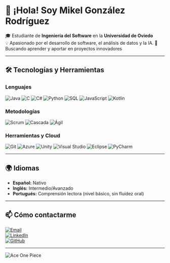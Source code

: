 # 👋 ¡Hola! Soy Mikel González Rodríguez  

🎓 Estudiante de **Ingeniería del Software** en la **Universidad de Oviedo**  
💡 Apasionado por el desarrollo de software, el análisis de datos y la IA.
🚀 Buscando aprender y aportar en proyectos innovadores  

---

## 🛠️ Tecnologías y Herramientas

### Lenguajes
![Java](https://img.shields.io/badge/Java-%23ED8B00.svg?style=for-the-badge&logo=java&logoColor=white)
![C](https://img.shields.io/badge/C-%2300599C.svg?style=for-the-badge&logo=c&logoColor=white)
![C#](https://img.shields.io/badge/C%23-%23239120.svg?style=for-the-badge&logo=csharp&logoColor=white)
![Python](https://img.shields.io/badge/Python-%233776AB.svg?style=for-the-badge&logo=python&logoColor=white)
![SQL](https://img.shields.io/badge/SQL-%2300758F.svg?style=for-the-badge&logo=postgresql&logoColor=white)
![JavaScript](https://img.shields.io/badge/JavaScript-%23F7DF1E.svg?style=for-the-badge&logo=javascript&logoColor=black)
![Kotlin](https://img.shields.io/badge/Kotlin-%230095D5.svg?style=for-the-badge&logo=kotlin&logoColor=white)

### Metodologías
![Scrum](https://img.shields.io/badge/SCRUM-%23007396.svg?style=for-the-badge&logo=agora&logoColor=white)
![Cascada](https://img.shields.io/badge/Cascada-%2334A853.svg?style=for-the-badge&logo=googlesheets&logoColor=white)
![Ágil](https://img.shields.io/badge/Agile-%23007396.svg?style=for-the-badge&logo=jira&logoColor=white)

### Herramientas y Cloud
![Git](https://img.shields.io/badge/Git-%23F05033.svg?style=for-the-badge&logo=git&logoColor=white)
![Azure](https://img.shields.io/badge/Azure-%230072C6.svg?style=for-the-badge&logo=microsoftazure&logoColor=white)
![Unity](https://img.shields.io/badge/Unity-%23000000.svg?style=for-the-badge&logo=unity&logoColor=white)
![Visual Studio](https://img.shields.io/badge/Visual%20Studio-%235C2D91.svg?style=for-the-badge&logo=visualstudio&logoColor=white)
![Eclipse](https://img.shields.io/badge/Eclipse-%232C2255.svg?style=for-the-badge&logo=eclipse&logoColor=white)
![PyCharm](https://img.shields.io/badge/PyCharm-%23000000.svg?style=for-the-badge&logo=pycharm&logoColor=white)

---

## 🌍 Idiomas
- **Español:** Nativo  
- **Inglés:** Intermedio/Avanzado  
- **Portugués:** Comprensión lectora (nivel básico, sin fluidez oral)  

---

## 📫 Cómo contactarme
[![Email](https://img.shields.io/badge/Email-D14836?style=for-the-badge&logo=gmail&logoColor=white)](mailto:maikelgr2003@gmail.com)  
[![LinkedIn](https://img.shields.io/badge/LinkedIn-%230077B5.svg?style=for-the-badge&logo=linkedin&logoColor=white)](https://www.linkedin.com/in/mikelgonzalezrodriguez)  
[![GitHub](https://img.shields.io/badge/GitHub-%23121011.svg?style=for-the-badge&logo=github&logoColor=white)](https://github.com/MaikelGz)  

---
![Ace One Piece](https://media4.giphy.com/media/v1.Y2lkPTc5MGI3NjExaHhoNnhuMG1ubjJjMGdrc2xmZnlybXNwaWd0dmp4bzB4MDMwcHZqMSZlcD12MV9pbnRlcm5hbF9naWZfYnlfaWQmY3Q9Zw/z8499G57Bne3m/giphy.gif)

